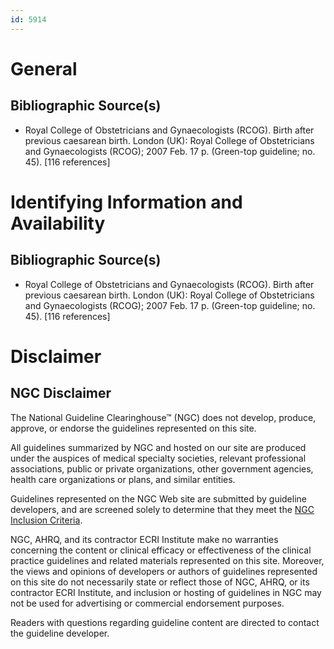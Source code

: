 ```yaml
---
id: 5914
---
```


# General

## Bibliographic Source(s)

- Royal College of Obstetricians and Gynaecologists (RCOG). Birth after previous caesarean birth. London (UK): Royal College of Obstetricians and Gynaecologists (RCOG); 2007 Feb. 17 p. (Green-top guideline; no. 45). [116 references]

# Identifying Information and Availability

## Bibliographic Source(s)

- Royal College of Obstetricians and Gynaecologists (RCOG). Birth after previous caesarean birth. London (UK): Royal College of Obstetricians and Gynaecologists (RCOG); 2007 Feb. 17 p. (Green-top guideline; no. 45). [116 references]

# Disclaimer

## NGC Disclaimer

The National Guideline Clearinghouse™ (NGC) does not develop, produce, approve, or endorse the guidelines represented on this site.

All guidelines summarized by NGC and hosted on our site are produced under the auspices of medical specialty societies, relevant professional associations, public or private organizations, other government agencies, health care organizations or plans, and similar entities.

Guidelines represented on the NGC Web site are submitted by guideline developers, and are screened solely to determine that they meet the [NGC Inclusion Criteria](/help-and-about/summaries/inclusion-criteria).

NGC, AHRQ, and its contractor ECRI Institute make no warranties concerning the content or clinical efficacy or effectiveness of the clinical practice guidelines and related materials represented on this site. Moreover, the views and opinions of developers or authors of guidelines represented on this site do not necessarily state or reflect those of NGC, AHRQ, or its contractor ECRI Institute, and inclusion or hosting of guidelines in NGC may not be used for advertising or commercial endorsement purposes.

Readers with questions regarding guideline content are directed to contact the guideline developer.


